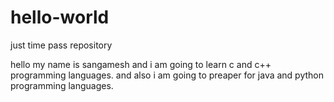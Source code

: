 # hello-world
just time pass repository


hello my name is sangamesh and i am going to learn c and c++ programming languages.
and also i am going to preaper for java and python programming languages.
